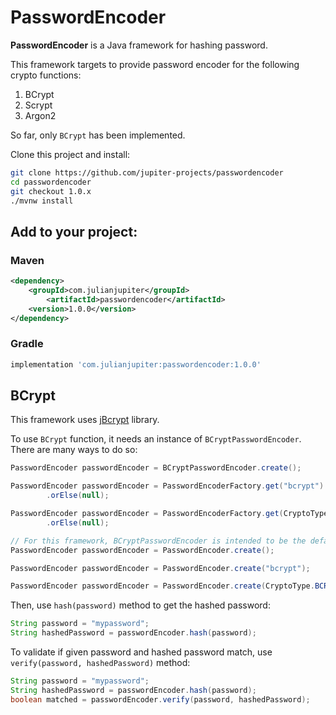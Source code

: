 # PasswordEncoder
**PasswordEncoder** is a Java framework for hashing password.

This framework targets to provide password encoder for the following crypto functions:
1. BCrypt
2. Scrypt
3. Argon2

So far, only `BCrypt` has been implemented.

Clone this project and install:

```bash
git clone https://github.com/jupiter-projects/passwordencoder
cd passwordencoder
git checkout 1.0.x
./mvnw install
```

## Add to your project:

### Maven

```xml
<dependency>
    <groupId>com.julianjupiter</groupId>
        <artifactId>passwordencoder</artifactId>
    <version>1.0.0</version>
</dependency>
```

### Gradle

```groovy
implementation 'com.julianjupiter:passwordencoder:1.0.0'
```

## BCrypt

This framework uses [jBcrypt](http://www.mindrot.org/projects/jBCrypt/) library.

To use `BCrypt` function, it needs an instance of `BCryptPasswordEncoder`. There are many ways to do so:

```java
PasswordEncoder passwordEncoder = BCryptPasswordEncoder.create();
```
```java
PasswordEncoder passwordEncoder = PasswordEncoderFactory.get("bcrypt")
        .orElse(null);
```
```java
PasswordEncoder passwordEncoder = PasswordEncoderFactory.get(CryptoType.BCRYPT)
        .orElse(null);
```
```java
// For this framework, BCryptPasswordEncoder is intended to be the default password encoder
PasswordEncoder passwordEncoder = PasswordEncoder.create();
```
```java
PasswordEncoder passwordEncoder = PasswordEncoder.create("bcrypt");
```
```java
PasswordEncoder passwordEncoder = PasswordEncoder.create(CryptoType.BCRYPT);
```

Then, use `hash(password)` method to get the hashed password:

```java
String password = "mypassword";
String hashedPassword = passwordEncoder.hash(password);
```

To validate if given password and hashed password match, use `verify(password, hashedPassword)` method:
```java
String password = "mypassword";
String hashedPassword = passwordEncoder.hash(password);
boolean matched = passwordEncoder.verify(password, hashedPassword);
```
